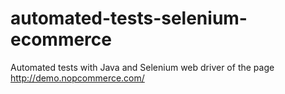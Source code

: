 # automated-tests-selenium-ecommerce
Automated tests with Java and Selenium web driver of the page http://demo.nopcommerce.com/
